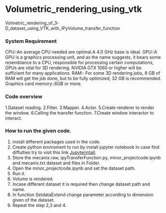 # Volumetric_rendering_using_vtk
Volmetric_rendering_of_3-D_dataset_using_VTK_with_IPyVolume_transfer_function
### **System Requirement**
CPU::An average CPU needed are optimal.A 4.0 GHz base is ideal.
GPU::A GPU is a graphics processing unit, and as the name suggests, it bears some resemblance to a CPU, responsible for processing certain computations, GPUs are vital for 3D rendering. NVIDIA GTX 1060 or higher will be sufficient for many applications.
RAM:: For some 3D rendering jobs, 8 GB of RAM will get the job done, but to be fully optimized, 32 GB is recommended.
Graphics card memory::6GB or more.

###  **Code overview**
1.Dataset reading.
2.Filter.
3.Mapper.
4.Actor.
5.Create renderer to render the window.
6.Calling the transfer function.
7.Create window interactor to interact.

### **How to run the given code.**
1. install different packages used in the code.
2. Create python enviroment to run by install jupyter notebook 
In case find diffulties try to visit this link [Jupyterintall](https://test-jupyter.readthedocs.io/en/latest/install.html).
3. Store the mecanix.raw, ipyTransferFunction.py, minor_projectcode.ipynb and mecanix.txt dataset and files in Folder.
4. Open the minor_projectcode.ipynb and set the dataset path.
5. Run it.
6. Volume is rendered.
7. Incase different dataset it is required then change dataset path and name.
8. In function SetdataExtend change parameter according to dimension given of the dataset.
9. Repeat the step 2,3 and 4.
